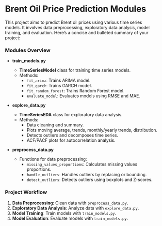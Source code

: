 # Brent Oil Price Prediction Modules

This project aims to predict Brent oil prices using various time series models. It involves data preprocessing, exploratory data analysis, model training, and evaluation.
Here’s a concise and bulleted summary of your project:

### **Modules Overview**

- **train_models.py**  
  - **TimeSeriesModel** class for training time series models.
  - Methods: 
    - `fit_arima`: Trains ARIMA model.
    - `fit_garch`: Trains GARCH model.
    - `fit_random_forest`: Trains Random Forest model.
    - `evaluate_model`: Evaluates models using RMSE and MAE.

- **explore_data.py**  
  - **TimeSeriesEDA** class for exploratory data analysis.
  - Methods:
    - Data cleaning and summary.
    - Plots moving average, trends, monthly/yearly trends, distribution.
    - Detects outliers and decomposes time series.
    - ACF/PACF plots for autocorrelation analysis.

- **preprocess_data.py**  
  - Functions for data preprocessing:
    - `missing_values_proportions`: Calculates missing values proportions.
    - `handle_outliers`: Handles outliers by replacing or bounding.
    - `detect_outliers`: Detects outliers using boxplots and Z-scores.

### **Project Workflow**
1. **Data Preprocessing**: Clean data with `preprocess_data.py`.
2. **Exploratory Data Analysis**: Analyze data with `explore_data.py`.
3. **Model Training**: Train models with `train_models.py`.
4. **Model Evaluation**: Evaluate models with `train_models.py`.